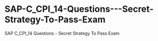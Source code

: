 # SAP-C_CPI_14-Questions---Secret-Strategy-To-Pass-Exam
SAP C_CPI_14 Questions - Secret Strategy To Pass Exam
